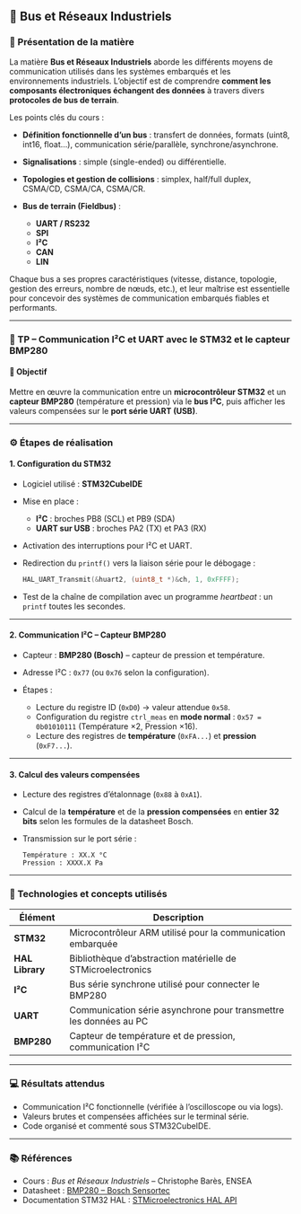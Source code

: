 ## 🧠 Bus et Réseaux Industriels

### 📘 Présentation de la matière

La matière **Bus et Réseaux Industriels** aborde les différents moyens de communication utilisés dans les systèmes embarqués et les environnements industriels.
L’objectif est de comprendre **comment les composants électroniques échangent des données** à travers divers **protocoles de bus de terrain**.

Les points clés du cours :

* **Définition fonctionnelle d’un bus** : transfert de données, formats (uint8, int16, float…), communication série/parallèle, synchrone/asynchrone.
* **Signalisations** : simple (single-ended) ou différentielle.
* **Topologies et gestion de collisions** : simplex, half/full duplex, CSMA/CD, CSMA/CA, CSMA/CR.
* **Bus de terrain (Fieldbus)** :

  * **UART / RS232**
  * **SPI**
  * **I²C**
  * **CAN**
  * **LIN**

Chaque bus a ses propres caractéristiques (vitesse, distance, topologie, gestion des erreurs, nombre de nœuds, etc.), et leur maîtrise est essentielle pour concevoir des systèmes de communication embarqués fiables et performants.

---

### 🧪 TP – Communication I²C et UART avec le STM32 et le capteur BMP280

#### 🎯 Objectif

Mettre en œuvre la communication entre un **microcontrôleur STM32** et un **capteur BMP280** (température et pression) via le **bus I²C**, puis afficher les valeurs compensées sur le **port série UART (USB)**.

---

### ⚙️ Étapes de réalisation

#### 1. Configuration du STM32

* Logiciel utilisé : **STM32CubeIDE**
* Mise en place :

  * **I²C** : broches PB8 (SCL) et PB9 (SDA)
  * **UART sur USB** : broches PA2 (TX) et PA3 (RX)
* Activation des interruptions pour I²C et UART.
* Redirection du `printf()` vers la liaison série pour le débogage :

  ```c
  HAL_UART_Transmit(&huart2, (uint8_t *)&ch, 1, 0xFFFF);
  ```
* Test de la chaîne de compilation avec un programme *heartbeat* : un `printf` toutes les secondes.

---

#### 2. Communication I²C – Capteur BMP280

* Capteur : **BMP280 (Bosch)** – capteur de pression et température.
* Adresse I²C : `0x77` (ou `0x76` selon la configuration).
* Étapes :

  * Lecture du registre ID (`0xD0`) → valeur attendue `0x58`.
  * Configuration du registre `ctrl_meas` en **mode normal** :
    `0x57 = 0b01010111` (Température ×2, Pression ×16).
  * Lecture des registres de **température** (`0xFA...`) et **pression** (`0xF7...`).

---

#### 3. Calcul des valeurs compensées

* Lecture des registres d’étalonnage (`0x88` à `0xA1`).
* Calcul de la **température** et de la **pression compensées** en **entier 32 bits** selon les formules de la datasheet Bosch.
* Transmission sur le port série :

  ```
  Température : XX.X °C
  Pression : XXXX.X Pa
  ```

---

### 🧩 Technologies et concepts utilisés

| Élément         | Description                                                       |
| --------------- | ----------------------------------------------------------------- |
| **STM32**       | Microcontrôleur ARM utilisé pour la communication embarquée       |
| **HAL Library** | Bibliothèque d’abstraction matérielle de STMicroelectronics       |
| **I²C**         | Bus série synchrone utilisé pour connecter le BMP280              |
| **UART**        | Communication série asynchrone pour transmettre les données au PC |
| **BMP280**      | Capteur de température et de pression, communication I²C          |

---

### 💻 Résultats attendus

* Communication I²C fonctionnelle (vérifiée à l’oscilloscope ou via logs).
* Valeurs brutes et compensées affichées sur le terminal série.
* Code organisé et commenté sous STM32CubeIDE.

---

### 📚 Références

* Cours : *Bus et Réseaux Industriels* – Christophe Barès, ENSEA
* Datasheet : [BMP280 – Bosch Sensortec](https://www.bosch-sensortec.com/products/environmental-sensors/pressure-sensors/bmp280/)
* Documentation STM32 HAL : [STMicroelectronics HAL API](https://www.st.com/en/embedded-software/stm32cubef4.html)

